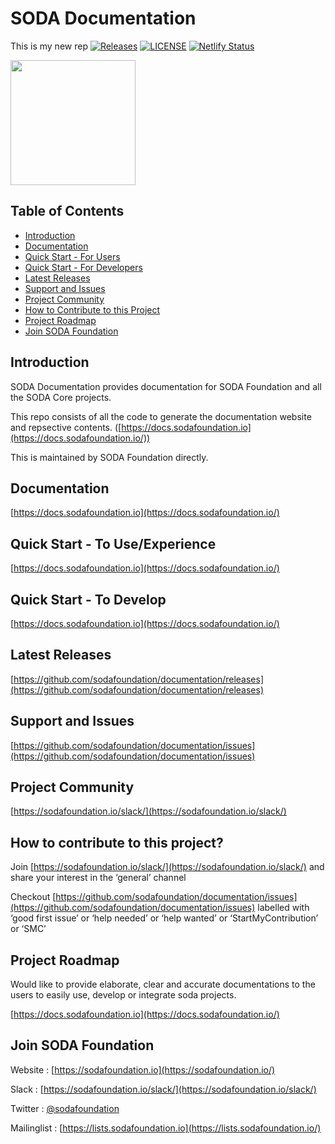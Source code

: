 # SODA Documentation
This is my new rep
[![Releases](https://img.shields.io/github/release/sodafoundation/documentation/all.svg?style=flat-square)](https://github.com/sodafoundation/documentation/releases)
[![LICENSE](https://img.shields.io/github/license/sodafoundation/documentation.svg?style=flat-square)](https://github.com/sodafoundation/documentation/blob/master/LICENSE)
[![Netlify Status](https://api.netlify.com/api/v1/badges/906dc6ab-8f72-4d7e-ae9f-93326086589b/deploy-status)](https://app.netlify.com/sites/soda-docs/deploys)

<img src="https://sodafoundation.io/wp-content/uploads/2020/01/SODA_logo_outline_color_800x800.png" width="200" height="200">  

## Table of Contents  

* [Introduction](#introduction)  
* [Documentation](#documentation)  
* [Quick Start - For Users](#quick-start---to-useexperience)
* [Quick Start - For Developers](#quick-start---to-develop)
* [Latest Releases](#latest-releases)  
* [Support and Issues](#support-and-issues)  
* [Project Community](#project-community)
* [How to Contribute to this Project](#how-to-contribute-to-this-project)
* [Project Roadmap](#project-roadmap)  
* [Join SODA Foundation](#join-soda-foundation)  

## Introduction

SODA Documentation provides documentation for SODA Foundation and all the SODA Core projects.

This repo consists of all the code to generate the documentation website and repsective contents. ([https://docs.sodafoundation.io](https://docs.sodafoundation.io/))

This is maintained by SODA Foundation directly.

## Documentation

[https://docs.sodafoundation.io](https://docs.sodafoundation.io/)

## Quick Start - To Use/Experience

[https://docs.sodafoundation.io](https://docs.sodafoundation.io/)

## Quick Start - To Develop

[https://docs.sodafoundation.io](https://docs.sodafoundation.io/)

## Latest Releases

[https://github.com/sodafoundation/documentation/releases](https://github.com/sodafoundation/documentation/releases)

## Support and Issues

[https://github.com/sodafoundation/documentation/issues](https://github.com/sodafoundation/documentation/issues)

## Project Community

[https://sodafoundation.io/slack/](https://sodafoundation.io/slack/)

## How to contribute to this project?

Join [https://sodafoundation.io/slack/](https://sodafoundation.io/slack/) and share your interest in the ‘general’ channel

Checkout [https://github.com/sodafoundation/documentation/issues](https://github.com/sodafoundation/documentation/issues) labelled with ‘good first issue’ or ‘help needed’ or ‘help wanted’ or ‘StartMyContribution’ or ‘SMC’

## Project Roadmap

Would like to provide elaborate, clear and accurate documentations to the users to easily use, develop or integrate soda projects.

[https://docs.sodafoundation.io](https://docs.sodafoundation.io/)

## Join SODA Foundation

Website : [https://sodafoundation.io](https://sodafoundation.io/)

Slack  : [https://sodafoundation.io/slack/](https://sodafoundation.io/slack/)

Twitter  : [@sodafoundation](https://twitter.com/sodafoundation)

Mailinglist  : [https://lists.sodafoundation.io](https://lists.sodafoundation.io/)
